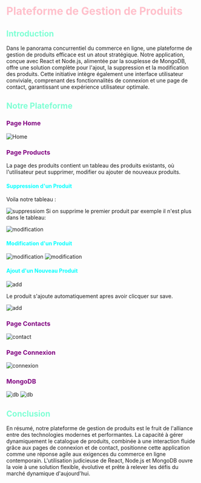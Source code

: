 # <span style="color:pink">Plateforme de Gestion de Produits</span>

## <span style="color:aquamarine">Introduction</span>

Dans le panorama concurrentiel du commerce en ligne, une plateforme de gestion de produits efficace est un atout stratégique. Notre application, conçue avec React et Node.js, alimentée par la souplesse de MongoDB, offre une solution complète pour l'ajout, la suppression et la modification des produits. Cette initiative intègre également une interface utilisateur conviviale, comprenant des fonctionnalités de connexion et une page de contact, garantissant une expérience utilisateur optimale.

## <span style="color:aquamarine">Notre Plateforme</span>

### <span style="color:purple">Page Home</span>

![Home](/captures/home.png)

### <span style="color:purple">Page Products</span>

La page des produits contient un tableau des produits existants, où l'utilisateur peut supprimer, modifier ou ajouter de nouveaux produits.

#### <span style="color:aqua">Suppression d'un Produit</span>
Voila notre tableau :

![suppressiom](/captures/suppr1.png)
Si on supprime le premier produit par exemple il n'est plus dans le tableau:

![modification](/captures/suppr2.png)

#### <span style="color:aqua">Modification d'un Produit</span>

![modification](/captures/modif1.png)
![modification](/captures/modif2.png)


#### <span style="color:aqua">Ajout d'un Nouveau Produit</span>

![add](/captures/add.png)

Le produit s'ajoute automatiquement apres avoir clicquer sur save.

![add](/captures/add2.png)

### <span style="color:purple">Page Contacts</span>

![contact](/captures/contact.png)

### <span style="color:purple">Page Connexion</span>

![connexion](/captures/conexio.png)

### <span style="color:purple">MongoDB</span>
![db](/captures/db1.png)
![db](/captures/db2.png)


## <span style="color:aquamarine">Conclusion</span>

En résumé, notre plateforme de gestion de produits est le fruit de l'alliance entre des technologies modernes et performantes. La capacité à gérer dynamiquement le catalogue de produits, combinée à une interaction fluide grâce aux pages de connexion et de contact, positionne cette application comme une réponse agile aux exigences du commerce en ligne contemporain. L'utilisation judicieuse de React, Node.js et MongoDB ouvre la voie à une solution flexible, évolutive et prête à relever les défis du marché dynamique d'aujourd'hui.
